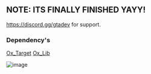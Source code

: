 ## NOTE: ITS FINALLY FINISHED YAYY!
https://discord.gg/gtadev for support.

### Dependency's 
[Ox_Target](https://github.com/overextended/ox_target)
[Ox_Lib](https://github.com/overextended/ox_lib)


![image](https://github.com/Codyshep/FiveM-ESX-Boss-Menu-FREE/assets/58715617/6461e483-cf9e-4350-acb5-392aff9ae1db)
